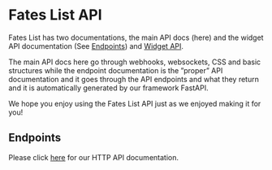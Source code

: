 # Fates List API

Fates List has two documentations, the main API docs \(here\) and the widget API documentation \(See [Endpoints](api-v3)\) and [Widget API](https://widgets.fateslist.xyz/docs/redoc).

The main API docs here go through webhooks, websockets, CSS and basic structures  while the endpoint documentation is the ”proper” API documentation and it goes through the API endpoints and what they return and it is automatically generated by our framework FastAPI.

We hope you enjoy using the Fates List API just as we enjoyed making it for you!


## Endpoints

Please click [here](endpoints) for our HTTP API documentation. 

